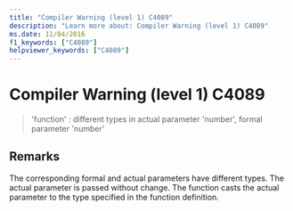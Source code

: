 ```yaml
---
title: "Compiler Warning (level 1) C4089"
description: "Learn more about: Compiler Warning (level 1) C4089"
ms.date: 11/04/2016
f1_keywords: ["C4089"]
helpviewer_keywords: ["C4089"]
---
```

# Compiler Warning (level 1) C4089

> 'function' : different types in actual parameter 'number', formal parameter 'number'

## Remarks

The corresponding formal and actual parameters have different types. The actual parameter is passed without change. The function casts the actual parameter to the type specified in the function definition.
